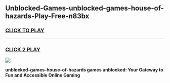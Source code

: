 
## Unblocked-Games-unblocked-games-house-of-hazards-Play-Free-n83bx
<h3>
<a href="https://premium76.site?title=unblocked-games-house-of-hazards&ref=18A1">CLICK TO PLAY</a></h3>
<hr>

<h3>
<a href="https://premium76.site?title=unblocked-games-house-of-hazards&ref=18A1">CLICK 2 PLAY</a>
  
</h3>

<a href="https://premium76.site?title=unblocked-games-house-of-hazards&ref=18A1"><img src="https://clearcache.store/games.png"></a>


**unblocked-games-house-of-hazards games unblocked: Your Gateway to Fun and Accessible Online Gaming**
